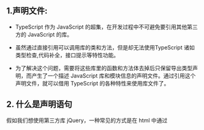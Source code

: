 ## 1.声明文件:

 - TypeScript 作为 JavaScript 的超集，在开发过程中不可避免要引用其他第三方的 JavaScript 的库。
  

 
 - 虽然通过直接引用可以调用库的类和方法，但是却无法使用TypeScript 诸如类型检查,代码补全，接口提示等特性功能。


 
 - 为了解决这个问题，需要将这些库里的函数和方法体去掉后只保留导出类型声明，而产生了一个描述 JavaScript 库和模块信息的声明文件。通过引用这个声明文件，就可以借用 TypeScript 的各种特性来使用库文件了。


## 2. 什么是声明语句
假如我们想使用第三方库 jQuery，一种常见的方式是在 html 中通过<script> 标签引入 jQuery，然后就可以使用全局变量 $ 或 jQuery 了。如：
```
$('body')

```

但是在 ts 中，编译器并不知道 $ 或 jQuery 是什么东西:
```dotnetcli
$('body') //Cannot find name '$'. Do you need to install type definitions for jQuery? Try `npm i @types/jquery`.
```

这时，我们需要使用 declare var 来定义它的类型:

```dotnetcli
declare var $: (selector: string) => any;
$('body')
```

declare var 并没有真的定义一个变量，只是定义了全局变量 $ 的类型，仅仅会用于编译时的检查，在编译结果中会被删除。



## 3.什么是声明文件

通常我们会把声明语句放到一个单独的文件（index.d.ts）中，这就是声明文件：

```dotnetcli
interface myInfoType {
    name?: string;
    age?: number;
    [params:string]: any;
}
declare const myInfo: myInfoType;
declare const $: (selector: string) => any;

//声明文件必须以.d.ts为后缀。

```


## 第三方声明文件
我们可以直接下载下来使用，但是更推荐的是使用 @types 统一管理第三方库的声明文件。

@types 的使用方式很简单，直接用 npm 安装对应的声明模块即可，以 jQuery 举例：

```dotnetcli
npm install @types/jquery --save-dev
```


## 书写声明文件
在不同的场景下，声明文件的内容和使用方式会有所区别。

库的使用场景主要有以下几种：

- 全局变量：通过 <script> 标签引入第三方库，注入全局变量
- npm 包：通过 import foo from 'foo' 导入，符合 ES6 模块规范
- UMD 库：既可以通过 <script> 标签引入，又可以通过 import 导入
- 直接扩展全局变量：通过 <script> 标签引入后，改变一个全局变量的结构
- 在 npm 包或 UMD 库中扩展全局变量：引用 npm 包或 UMD 库后，改变一个全局变量的结构
- 模块插件：通过 <script> 或 import 导入后，改变另一个模块的结构
- 直接扩展全局变量：通过 <script> 标签引入后，改变一个全局变量的结构


## 2.库的类型

1.全局库

   全局库是指能在全局命名空间下访问的（例如：不需要使用任何形式的import）。 许多库都是简单的暴露出一个或多个全局变量。 比如，如果你使用过 jQuery，$变量可以被够简单的引用：

2.模块化库

  一些库只能工作在模块加载器的环境下。 比如，像 express只能在Node.js里工作所以必须使用CommonJS的require函数加载。
  (express,gulp)


UMD模块:

UMD模块是指那些既可以作为模块使用（通过导入）又可以作为全局（在没有模块加载器的环境里）使用的模块。 许多流行的库，比如 Moment.js，就是这样的形式。 比如，在Node.js或RequireJS里，你可以这样写
大多数流行的库现在都能够被当成UMD包。 比如 jQuery,Moment.js,lodash和许多其它的。